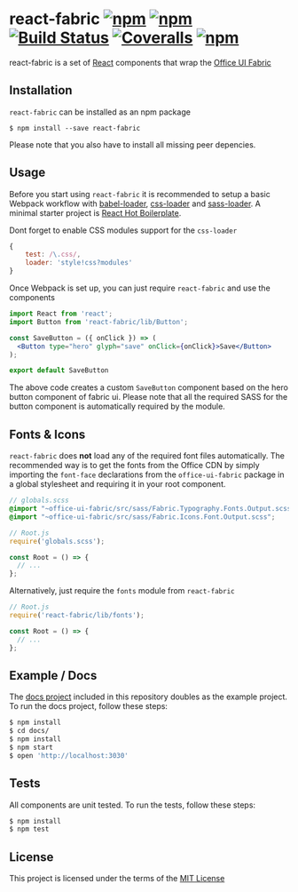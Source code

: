 # react-fabric [![npm](https://img.shields.io/npm/v/react-fabric.svg?style=flat-square)](https://www.npmjs.com/package/react-fabric) [![npm](https://img.shields.io/npm/dt/react-fabric.svg?style=flat-square)](https://www.npmjs.com/package/react-fabric) [![Build Status](http://img.shields.io/travis/react-fabric/react-fabric.svg?style=flat-square)](https://travis-ci.org/react-fabric/react-fabric) [![Coveralls](https://img.shields.io/coveralls/react-fabric/react-fabric/development.svg?style=flat-square)](https://coveralls.io/github/react-fabric/react-fabric) [![npm](https://img.shields.io/npm/l/react-fabric.svg?style=flat-square)](https://www.npmjs.com/package/react-fabric)

react-fabric is a set of [React](http://facebook.github.io/react/) components that wrap the [Office UI Fabric](https://github.com/OfficeDev/Office-UI-Fabric)

## Installation

`react-fabric` can be installed as an npm package

```
$ npm install --save react-fabric
```
Please note that you also have to install all missing peer depencies.

## Usage

Before you start using `react-fabric` it is recommended to setup a basic Webpack workflow with
[babel-loader](https://github.com/babel/babel-loader), [css-loader](https://github.com/webpack/css-loader) 
and [sass-loader](https://github.com/jtangelder/sass-loader). A minimal starter project is 
[React Hot Boilerplate](https://github.com/gaearon/react-hot-boilerplate).

Dont forget to enable CSS modules support for the `css-loader`

```js
{
    test: /\.css/,
    loader: 'style!css?modules'
}
```

Once Webpack is set up, you can just require `react-fabric` and use the components

```jsx
import React from 'react';
import Button from 'react-fabric/lib/Button';

const SaveButton = ({ onClick }) => (
  <Button type="hero" glyph="save" onClick={onClick}>Save</Button>
);

export default SaveButton
```

The above code creates a custom `SaveButton` component based on the hero button component of fabric ui. Please note
that all the required SASS for the button component is automatically required by the module.


## Fonts & Icons

`react-fabric` does **not** load any of the required font files automatically. The recommended way
is to get the fonts from the Office CDN by simply importing the `font-face` declarations
from the `office-ui-fabric` package in a global stylesheet and requiring it in your root component.

```scss
// globals.scss
@import "~office-ui-fabric/src/sass/Fabric.Typography.Fonts.Output.scss";
@import "~office-ui-fabric/src/sass/Fabric.Icons.Font.Output.scss";
```

```jsx
// Root.js
require('globals.scss');

const Root = () => {
  // ...
};
```

Alternatively, just require the `fonts` module from `react-fabric`

```jsx
// Root.js
require('react-fabric/lib/fonts');

const Root = () => {
  // ...
};
```

## Example / Docs
The [docs project](https://github.com/react-fabric/react-fabric/blob/master/docs) included in 
this repository doubles as the example project. To run the docs project, follow these steps:

```sh
$ npm install
$ cd docs/
$ npm install
$ npm start
$ open 'http://localhost:3030'
```

## Tests
All components are unit tested. To run the tests, follow these steps:

```sh
$ npm install
$ npm test
```

## License
This project is licensed under the terms of the [MIT License](https://github.com/react-fabric/react-fabric/blob/master/LICENSE)
